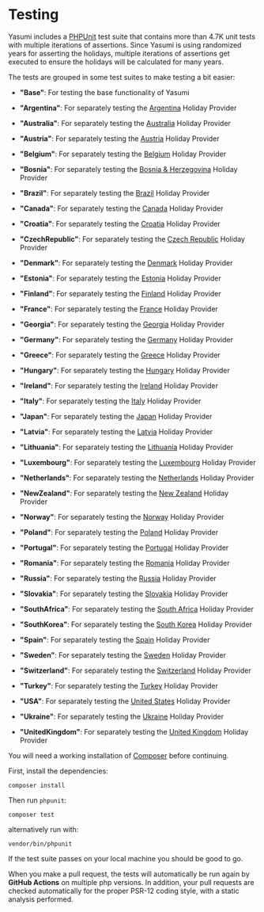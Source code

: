 # Testing

Yasumi includes a [PHPUnit](https://phpunit.de/) test suite that contains more than 4.7K unit tests with multiple
iterations of assertions. Since Yasumi is using randomized years for asserting the holidays,
multiple iterations of assertions get executed to ensure the holidays will be calculated for many years.

The tests are grouped in some test suites to make testing a bit easier:

- **"Base"**: For testing the base functionality of Yasumi

- **"Argentina"**: For separately testing the [Argentina](/providers/ar.md) Holiday Provider

- **"Australia"**: For separately testing the [Australia](/providers/au.md) Holiday Provider

- **"Austria"**: For separately testing the [Austria](/providers/at.md) Holiday Provider

- **"Belgium"**: For separately testing the [Belgium](/providers/be.md) Holiday Provider

- **"Bosnia"**: For separately testing the [Bosnia &amp; Herzegovina](/providers/ba.md) Holiday Provider

- **"Brazil"**: For separately testing the [Brazil](/providers/br.md) Holiday Provider

- **"Canada"**: For separately testing the [Canada](/providers/ca.md) Holiday Provider

- **"Croatia"**: For separately testing the [Croatia](/providers/hr.md) Holiday Provider

- **"CzechRepublic"**: For separately testing the [Czech Republic](/providers/cz.md) Holiday Provider

- **"Denmark"**: For separately testing the [Denmark](/providers/dk.md) Holiday Provider

- **"Estonia"**: For separately testing the [Estonia](/providers/ee.md) Holiday Provider

- **"Finland"**: For separately testing the [Finland](/providers/fi.md) Holiday Provider

- **"France"**: For separately testing the [France](/providers/fr.md) Holiday Provider

- **"Georgia"**: For separately testing the [Georgia](/providers/ge.md) Holiday Provider

- **"Germany"**: For separately testing the [Germany](/providers/de.md) Holiday Provider

- **"Greece"**: For separately testing the [Greece](/providers/gr.md) Holiday Provider

- **"Hungary"**: For separately testing the [Hungary](/providers/hu.md) Holiday Provider

- **"Ireland"**: For separately testing the [Ireland](/providers/ie.md) Holiday Provider

- **"Italy"**: For separately testing the [Italy](/providers/it.md) Holiday Provider

- **"Japan"**: For separately testing the [Japan](/providers/jp.md) Holiday Provider

- **"Latvia"**: For separately testing the [Latvia](/providers/lv.md) Holiday Provider

- **"Lithuania"**: For separately testing the [Lithuania](/providers/lt.md) Holiday Provider

- **"Luxembourg"**: For separately testing the [Luxembourg](/providers/lu.md) Holiday Provider

- **"Netherlands"**: For separately testing the [Netherlands](/providers/nl.md) Holiday Provider

- **"NewZealand"**: For separately testing the [New Zealand](/providers/nz.md) Holiday Provider

- **"Norway"**: For separately testing the [Norway](/providers/no.md) Holiday Provider

- **"Poland"**: For separately testing the [Poland](/providers/pl.md) Holiday Provider

- **"Portugal"**: For separately testing the [Portugal](/providers/pt.md) Holiday Provider

- **"Romania"**: For separately testing the [Romania](/providers/ro.md) Holiday Provider

- **"Russia"**: For separately testing the [Russia](/providers/ru.md) Holiday Provider

- **"Slovakia"**: For separately testing the [Slovakia](/providers/sk.md) Holiday Provider

- **"SouthAfrica"**: For separately testing the [South Africa](/providers/za.md) Holiday Provider

- **"SouthKorea"**: For separately testing the [South Korea](/providers/kr.md) Holiday Provider

- **"Spain"**: For separately testing the [Spain](/providers/es.md) Holiday Provider

- **"Sweden"**: For separately testing the [Sweden](/providers/se.md) Holiday Provider

- **"Switzerland"**: For separately testing the [Switzerland](/providers/ch.md) Holiday Provider

- **"Turkey"**: For separately testing the [Turkey](/providers/tr.md) Holiday Provider

- **"USA"**: For separately testing the [United States](/providers/us.md) Holiday Provider

- **"Ukraine"**: For separately testing the [Ukraine](/providers/ua.md) Holiday Provider

- **"UnitedKingdom"**: For separately testing the [United Kingdom](/providers/gb.md) Holiday Provider

You will need a working installation of [Composer](https://getcomposer.org/ "Composer") before continuing.

First, install the dependencies:

``` shell
composer install
```

Then run `phpunit`:

``` shell
composer test
```

alternatively run with:

``` shell
vendor/bin/phpunit
```

If the test suite passes on your local machine you should be good to go.

When you make a pull request, the tests will automatically be run again by **GitHub Actions** on multiple php versions. In
addition, your pull requests are checked automatically for the proper PSR-12 coding style, with a static analysis
performed.

